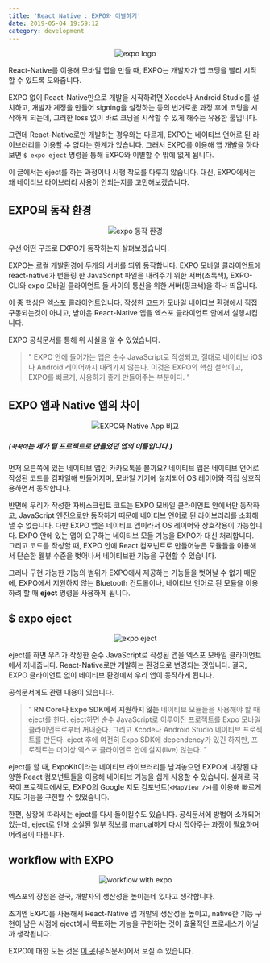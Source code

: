 ```yaml
---
title: 'React Native : EXPO와 이별하기'
date: 2019-05-04 19:59:12
category: development
---
```

<div align="center">

![expo logo](https://lh3.googleusercontent.com/7mXyrwDonIBGjvhfM7pvRtZ8ny_JEHsh51BFE-PYgoL9xqw1UNG1_Ty-HIO-UfJ4LrUARBzbGQc=s300)

</div>

React-Native를 이용해 모바일 앱을 만들 때, EXPO는 개발자가 앱 코딩을 빨리 시작할 수 있도록 도와줍니다.

EXPO 없이 React-Native만으로 개발을 시작하려면 Xcode나 Android Studio를 설치하고, 개발자 계정을 만들어 signing을 설정하는 등의 번거로운 과정 후에 코딩을 시작하게 되는데, 그러한 loss 없이 바로 코딩을 시작할 수 있게 해주는 유용한 툴입니다.

그런데 React-Native로만 개발하는 경우와는 다르게, EXPO는 네이티브 언어로 된 라이브러리를 이용할 수 없다는 한계가 있습니다. 그래서 EXPO를 이용해 앱 개발을 하다 보면 `$ expo eject` 명령을 통해 EXPO와 이별할 수 밖에 없게 됩니다.

이 글에서는 eject를 하는 과정이나 시행 착오를 다루지 않습니다.
대신, EXPO에서는 왜 네이티브 라이브러리 사용이 안되는지를 고민해보겠습니다.

## EXPO의 동작 환경

<div align="center">

![expo 동작 환경](https://lh3.googleusercontent.com/uI0fYPxqo0urSM60u_FbYdGwJmSspF5odKhn-RQAQufCtbJG5j9aFxuPqJ_6SXcFgCfBl2IfWVw)

</div>

우선 어떤 구조로 EXPO가 동작하는지 살펴보겠습니다.

EXPO는 로컬 개발환경에 두개의 서버를 띄워 동작합니다.
EXPO 모바일 클라이언트에 react-native가 번들링 한 JavaScript 파일을 내려주기 위한 서버(초록색),
EXPO-CLI와 expo 모바일 클라이언트 둘 사이의 통신을 위한 서버(핑크색)을 하나 띄웁니다.

이 중 핵심은 엑스포 클라이언트입니다.
작성한 코드가 모바일 네이티브 환경에서 직접 구동되는것이 아니고, 받아온 React-Native 앱을 엑스포 클라이언트 안에서 실행시킵니다.

EXPO 공식문서를 통해 위 사실을 알 수 있었습니다.
> " EXPO 안에 들어가는 앱은 순수 JavaScript로 작성되고, 절대로 네이티브 iOS나 Android 레이어까지 내려가지 않는다. 이것은 EXPO의 핵심 철학이고, EXPO를 빠르게, 사용하기 좋게 만들어주는 부분이다. "

## EXPO 앱과 Native 앱의 차이

<div align="center">

![EXPO와 Native App 비교](https://lh3.googleusercontent.com/cYu8NWNwEl8EaW7nqJZ342bG0o36GSdCgEqCkE_pHhB4llyDnXgKy_Tf_Gtp8lSEXr2BCYELkSw)

</div>

##### (`꾹꾹이`는 제가 팀 프로젝트로 만들었던 앱의 이름입니다.)

먼저 오른쪽에 있는 네이티브 앱인 카카오톡을 볼까요?
네이티브 앱은 네이티브 언어로 작성된 코드를 컴파일해 만들어지며, 모바일 기기에 설치되어 OS 레이어와 직접 상호작용하면서 동작합니다.

반면에 우리가 작성한 자바스크립트 코드는 EXPO 모바일 클라이언트 안에서만 동작하고, JavaScript 엔진으로만 동작하기 때문에 네이티브 언어로 된 라이브러리를 소화해 낼 수 없습니다.
다만 EXPO 앱은 네이티브 앱이라서 OS 레이어와 상호작용이 가능합니다. EXPO 안에 있는 앱이 요구하는 네이티브 모듈 기능을 EXPO가 대신 처리합니다. 그리고 코드를 작성할 때, EXPO 안에 React 컴포넌트로 만들어놓은 모듈들을 이용해서 단순한 웹뷰 수준을 벗어나서 네이티브한 기능을 구현할 수 있습니다.

그러나 구현 가능한 기능의 범위가 EXPO에서 제공하는 기능들을 벗어날 수 없기 때문에, EXPO에서 지원하지 않는 Bluetooth 컨트롤이나, 네이티브 언어로 된 모듈을 이용하려 할 때 **eject** 명령을 사용하게 됩니다.

## $ expo eject

<div align="center">

![expo eject](https://lh3.googleusercontent.com/nuTs6LdeiUJkrerF4jm78VzOreZ4BWnm6KRh8WM8n-k4-mF_3TOsV5ffbOQnK-TFhl43tC-hXCA)

</div>

eject를 하면 우리가 작성한 순수 JavaScript로 작성된 앱을 엑스포 모바일 클라이언트에서 꺼내줍니다. React-Native로만 개발하는 환경으로 변경되는 것입니다.
결국, EXPO 클라이언트 없이 네이티브 환경에서 우리 앱이 동작하게 됩니다.

공식문서에도 관련 내용이 있습니다.
> " **RN Core나 Expo SDK에서 지원하지 않는** 네이티브 모듈들을 사용해야 할 때 eject를 한다.
eject하면 순수 JavaScript로 이루어진 프로젝트를 Expo 모바일 클라이언트로부터 꺼내준다.
그리고 Xcode나 Android Studio 네이티브 프로젝트를 만든다.
eject 후에 여전히 Expo SDK에 dependency가 있긴 하지만, 프로젝트는 더이상 엑스포 클라이언트 안에 살지(live) 않는다. "

eject를 할 때, ExpoKit이라는 네이티브 라이브러리를 남겨놓으면 EXPO에 내장된 다양한 React 컴포넌트들을 이용해 네이티브 기능을 쉽게 사용할 수 있습니다.
실제로 꾹꾹이 프로젝트에서도, EXPO의 Google 지도 컴포넌트(`<MapView />`)를 이용해 빠르게 지도 기능을 구현할 수 있었습니다.

한편, 상황에 따라서는 eject를 다시 돌이킬수도 있습니다. 공식문서에 방법이 소개되어 있는데, eject로 인해 소실된 일부 정보를 manual하게 다시 잡아주는 과정이 필요하며 어려움이 따릅니다.

## workflow with EXPO

<div align="center">

![workflow with expo](https://lh3.googleusercontent.com/w7Ggise6EWgPjaUN5GPOOuagjCjifWTxTOu5bNGnu1XFkT4Nx8CLj9DG-apk2s9JdefLV8ozOco)
</div>

엑스포의 장점은 결국, 개발자의 생산성을 높이는데 있다고 생각합니다.

초기엔 EXPO를 사용해서 React-Native 앱 개발의 생산성을 높이고, native한 기능 구현이 남은 시점에 eject해서 목표하는 기능을 구현하는 것이 효율적인 프로세스가 아닐까 생각됩니다.

EXPO에 대한 모든 것은 [이 곳](https://docs.expo.io/versions/latest/)(공식문서)에서 보실 수 있습니다.